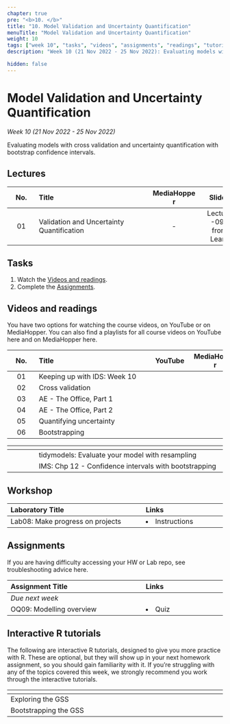 ```yaml
---
chapter: true
pre: "<b>10. </b>"
title: "10. Model Validation and Uncertainty Quantification"
menuTitle: "Model Validation and Uncertainty Quantification"
weight: 10
tags: ["week 10", "tasks", "videos", "assignments", "readings", "tutorials"]
description: "Week 10 (21 Nov 2022 - 25 Nov 2022): Evaluating models with cross validation and uncertainty quantification with bootstrap confidence intervals. quantification."

hidden: false
---
```


# Model Validation and Uncertainty Quantification

_Week 10 (21 Nov 2022 - 25 Nov 2022)_

Evaluating models with cross validation and uncertainty quantification with bootstrap confidence intervals.

## Lectures

| <div style="width:50px;text-align:center">No.</div> | <div style="width:250px;text-align:left">Title</div> | <div style="width:100px;text-align:center">MediaHopper</div> |  <div style="width:80px;text-align:center">Slides</div> | <div style="width:170px;text-align:center">Additional Links</div> |
|:---:|:---------------------|:-----------:|:--------:|:------|
| 01  | Validation and Uncertainty Quantification | - |<span><a id = "lecture09"> Lecture -09- from Learn </a></span> | - |

## Tasks

<ol>
  <li>Watch the <a href="#videos and readings">Videos and readings</a>.</li>
  <li>Complete the <a href="#assignments">Assignments</a>.</li>
</ol>

## Videos and readings

<p style="text-align: left">You have two options for watching the course videos, on YouTube or on MediaHopper. You can also find a playlists for all course videos on YouTube <a id="playlistyt">here</a> and on MediaHopper <a id="playlistmh">here</a>.</p>

| <div style="width:50px;text-align:center">No.</div> | <div style="width:250px;text-align:left">Title</div> | <div style="width:80px;text-align:center">YouTube</div> | <div style="width:100px;text-align:center">MediaHopper</div> |  <div style="width:80px;text-align:center">Slides</div> | <div style="width:170px;text-align:center">Additional Links</div> |
|:---:|:---------------------|:-------:|:-----------:|:--------:|:------|
| 01  | Keeping up with IDS: Week 10 | <a id="W10L1YT"><span style="color: red;"><i class="fab fa-youtube fa-lg" /></span></a> | <a id="W10L1MH"><span style="color: #0A1E3F;"><i class="fas fa-file-video fa-lg"/></span></a> | - | - |
| 02  |	Cross validation | <a id="W10L2YT"><span style="color: red;"><i class="fab fa-youtube fa-lg" /></span></a> | <a id="W10L2MH"><span style="color: #0A1E3F;"><i class="fas fa-file-video fa-lg"/></span></a> | <a id="W10L2S"><span style="color: #4b5357;"><i class="fas fa-desktop fa-lg"/></span></a>  | - |
| 03  | AE - The Office, Part 1 | <a id="W10L3YT"><span style="color: red;"><i class="fab fa-youtube fa-lg" /></span></a> | <a id="W10L3MH"><span style="color: #0A1E3F;"><i class="fas fa-file-video fa-lg"/></span></a> | - | <li><a id="AE9">AE9. Repository</a></li> |
| 04  | AE - The Office, Part 2 | <a id="W10L4YT"><span style="color: red;"><i class="fab fa-youtube fa-lg" /></span></a> | <a id="W10L4MH"><span style="color: #0A1E3F;"><i class="fas fa-file-video fa-lg"/></span></a> | -  | <li><a id="AE9">AE9. Repository</a></li> |
| 05  | Quantifying uncertainty | <a id="W10L5YT"><span style="color: red;"><i class="fab fa-youtube fa-lg" /></span></a> | <a id="W10L5MH"><span style="color: #0A1E3F;"><i class="fas fa-file-video fa-lg"/></span></a> |  <a id="W10L5S"><span style="color: #4b5357;"><i class="fas fa-desktop fa-lg"/></span></a> | - |
| 06  | Bootstrapping | <a id="W10L6YT"><span style="color: red;"><i class="fab fa-youtube fa-lg" /></span></a> | <a id="W10L6MH"><span style="color: #0A1E3F;"><i class="fas fa-file-video fa-lg"/></span></a> | <a id="W10L6S"><span style="color: #4b5357;"><i class="fas fa-desktop fa-lg"/></span></a>   | - |

| <div style="width:50px"></div>  | <div style="width:420px"></div>  |  <div style="width:200px"></div> |
|:---:|:---|:---:|
| <i class="fab fa-readme"></i> | tidymodels: <a id="TMER">Evaluate your model with resampling</a> | **Required** |
| <i class="fas fa-book"></i> | IMS: <a id="IMS12">Chp 12 - Confidence intervals with bootstrapping</a> | **Required** |

## Workshop

| <div style="width:300px;text-align:left">Laboratory Title</div> | <div style="width:170px;text-align:left">Links</div> | <div style="width:180px;text-align:left">Date</div> |
|:---|:---|:---|
| Lab08: Make progress on projects | <li><a id="LAB8I">Instructions</a></li> | (Not Assessed)  |

## Assignments

<p style="text-align: left">If you are having difficulty accessing your HW or Lab repo, see troubleshooting advice <a id="troubleshoot">here.</a></p>

| <div style="width:300px;text-align:left">Assignment Title</div> | <div style="width:170px;text-align:left">Links</div> | <div style="width:180px;text-align:left">Due</div> |
|:---|:---|:---|
| *Due next week* | | |
| OQ09: Modelling overview | <li><a id="OQ9">Quiz</a></li> | Mon, 28 Nov, 12:00 UK |

<!--
## Code-along

<p style="text-align: left"> Recordings and files from Thursday's code-along.</p>

| <div style="width:200px"></div>  | <div style="width:480px"></div>  |
|:---|:---|
| Recording | <a id="CA10YT"><span style="color: red;"><i class="fab fa-youtube fa-lg"> </i></span></a> <a id="CA10MH"><span style="color: #0A1E3F;"><i class="fas fa-file-video fa-lg"></i></span></a>
| Session artifacts | <a id="CA10Rmd">.Rmd</a> <a id="CA10Md">.md</a>|
-->

## Interactive R tutorials

<p style="text-align: left"> The following are interactive R tutorials, designed to give you more practice with R. These are optional, but they will show up in your next homework assignment, so you should gain familiarity with it. If you’re struggling with any of the topics covered this week, we strongly recommend you work through the interactive tutorials.</p>

|  <div style="width:480px"></div>  |  <div style="width:200px"></div>  |
|:---|:---|
| <a id="RT11">Exploring the GSS</a> | Related to HW 05 |
| <a id="RT12">Bootstrapping the GSS</a> | Related to HW 05 |

